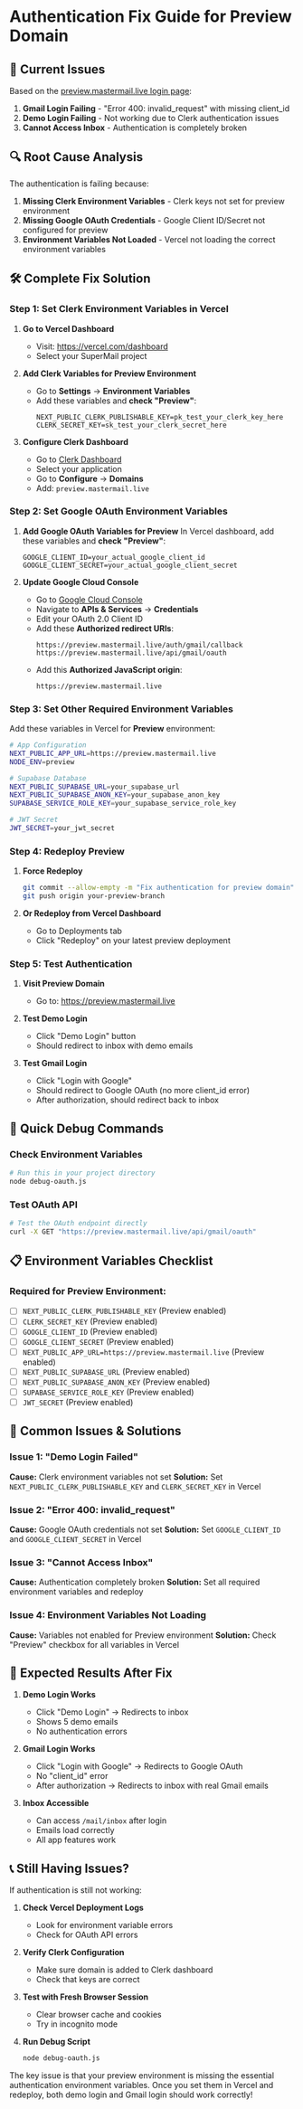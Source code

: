 # Authentication Fix Guide for Preview Domain

## 🚨 Current Issues
Based on the [preview.mastermail.live login page](https://preview.mastermail.live/auth/login?redirect_url=https://preview.mastermail.live/mail/inbox):

1. **Gmail Login Failing** - "Error 400: invalid_request" with missing client_id
2. **Demo Login Failing** - Not working due to Clerk authentication issues
3. **Cannot Access Inbox** - Authentication is completely broken

## 🔍 Root Cause Analysis

The authentication is failing because:

1. **Missing Clerk Environment Variables** - Clerk keys not set for preview environment
2. **Missing Google OAuth Credentials** - Google Client ID/Secret not configured for preview
3. **Environment Variables Not Loaded** - Vercel not loading the correct environment variables

## 🛠️ Complete Fix Solution

### Step 1: Set Clerk Environment Variables in Vercel

1. **Go to Vercel Dashboard**
   - Visit: https://vercel.com/dashboard
   - Select your SuperMail project

2. **Add Clerk Variables for Preview Environment**
   - Go to **Settings** → **Environment Variables**
   - Add these variables and **check "Preview"**:
     ```
     NEXT_PUBLIC_CLERK_PUBLISHABLE_KEY=pk_test_your_clerk_key_here
     CLERK_SECRET_KEY=sk_test_your_clerk_secret_here
     ```

3. **Configure Clerk Dashboard**
   - Go to [Clerk Dashboard](https://clerk.com/dashboard)
   - Select your application
   - Go to **Configure** → **Domains**
   - Add: `preview.mastermail.live`

### Step 2: Set Google OAuth Environment Variables

1. **Add Google OAuth Variables for Preview**
   In Vercel dashboard, add these variables and **check "Preview"**:
   ```
   GOOGLE_CLIENT_ID=your_actual_google_client_id
   GOOGLE_CLIENT_SECRET=your_actual_google_client_secret
   ```

2. **Update Google Cloud Console**
   - Go to [Google Cloud Console](https://console.cloud.google.com/)
   - Navigate to **APIs & Services** → **Credentials**
   - Edit your OAuth 2.0 Client ID
   - Add these **Authorized redirect URIs**:
     ```
     https://preview.mastermail.live/auth/gmail/callback
     https://preview.mastermail.live/api/gmail/oauth
     ```
   - Add this **Authorized JavaScript origin**:
     ```
     https://preview.mastermail.live
     ```

### Step 3: Set Other Required Environment Variables

Add these variables in Vercel for **Preview** environment:

```bash
# App Configuration
NEXT_PUBLIC_APP_URL=https://preview.mastermail.live
NODE_ENV=preview

# Supabase Database
NEXT_PUBLIC_SUPABASE_URL=your_supabase_url
NEXT_PUBLIC_SUPABASE_ANON_KEY=your_supabase_anon_key
SUPABASE_SERVICE_ROLE_KEY=your_supabase_service_role_key

# JWT Secret
JWT_SECRET=your_jwt_secret
```

### Step 4: Redeploy Preview

1. **Force Redeploy**
   ```bash
   git commit --allow-empty -m "Fix authentication for preview domain"
   git push origin your-preview-branch
   ```

2. **Or Redeploy from Vercel Dashboard**
   - Go to Deployments tab
   - Click "Redeploy" on your latest preview deployment

### Step 5: Test Authentication

1. **Visit Preview Domain**
   - Go to: https://preview.mastermail.live

2. **Test Demo Login**
   - Click "Demo Login" button
   - Should redirect to inbox with demo emails

3. **Test Gmail Login**
   - Click "Login with Google"
   - Should redirect to Google OAuth (no more client_id error)
   - After authorization, should redirect back to inbox

## 🔧 Quick Debug Commands

### Check Environment Variables
```bash
# Run this in your project directory
node debug-oauth.js
```

### Test OAuth API
```bash
# Test the OAuth endpoint directly
curl -X GET "https://preview.mastermail.live/api/gmail/oauth"
```

## 📋 Environment Variables Checklist

### Required for Preview Environment:
- [ ] `NEXT_PUBLIC_CLERK_PUBLISHABLE_KEY` (Preview enabled)
- [ ] `CLERK_SECRET_KEY` (Preview enabled)
- [ ] `GOOGLE_CLIENT_ID` (Preview enabled)
- [ ] `GOOGLE_CLIENT_SECRET` (Preview enabled)
- [ ] `NEXT_PUBLIC_APP_URL=https://preview.mastermail.live` (Preview enabled)
- [ ] `NEXT_PUBLIC_SUPABASE_URL` (Preview enabled)
- [ ] `NEXT_PUBLIC_SUPABASE_ANON_KEY` (Preview enabled)
- [ ] `SUPABASE_SERVICE_ROLE_KEY` (Preview enabled)
- [ ] `JWT_SECRET` (Preview enabled)

## 🚨 Common Issues & Solutions

### Issue 1: "Demo Login Failed"
**Cause:** Clerk environment variables not set
**Solution:** Set `NEXT_PUBLIC_CLERK_PUBLISHABLE_KEY` and `CLERK_SECRET_KEY` in Vercel

### Issue 2: "Error 400: invalid_request"
**Cause:** Google OAuth credentials not set
**Solution:** Set `GOOGLE_CLIENT_ID` and `GOOGLE_CLIENT_SECRET` in Vercel

### Issue 3: "Cannot Access Inbox"
**Cause:** Authentication completely broken
**Solution:** Set all required environment variables and redeploy

### Issue 4: Environment Variables Not Loading
**Cause:** Variables not enabled for Preview environment
**Solution:** Check "Preview" checkbox for all variables in Vercel

## 🎯 Expected Results After Fix

1. **Demo Login Works**
   - Click "Demo Login" → Redirects to inbox
   - Shows 5 demo emails
   - No authentication errors

2. **Gmail Login Works**
   - Click "Login with Google" → Redirects to Google OAuth
   - No "client_id" error
   - After authorization → Redirects to inbox with real Gmail emails

3. **Inbox Accessible**
   - Can access `/mail/inbox` after login
   - Emails load correctly
   - All app features work

## 📞 Still Having Issues?

If authentication is still not working:

1. **Check Vercel Deployment Logs**
   - Look for environment variable errors
   - Check for OAuth API errors

2. **Verify Clerk Configuration**
   - Make sure domain is added to Clerk dashboard
   - Check that keys are correct

3. **Test with Fresh Browser Session**
   - Clear browser cache and cookies
   - Try in incognito mode

4. **Run Debug Script**
   ```bash
   node debug-oauth.js
   ```

The key issue is that your preview environment is missing the essential authentication environment variables. Once you set them in Vercel and redeploy, both demo login and Gmail login should work correctly!
